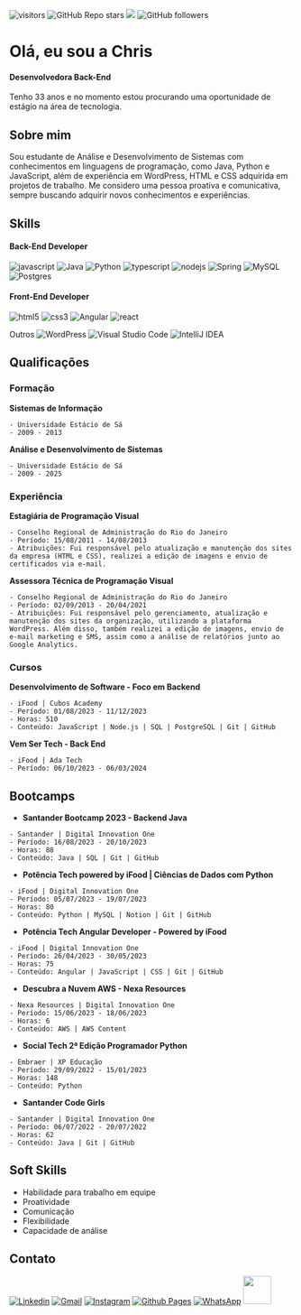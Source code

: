 ![visitors](https://visitor-badge.laobi.icu/badge?page_id=christianebs.curriculo) ![GitHub Repo stars](https://img.shields.io/github/stars/christianebs/curriculo) ![](https://komarev.com/ghpvc/?username=christianebs&color=CC6699) ![GitHub followers](https://img.shields.io/github/followers/christianebs?label=Follow&style=social)

# Olá, eu sou a Chris

#### Desenvolvedora Back-End
Tenho 33 anos e no momento estou procurando uma oportunidade de estágio na área de tecnologia.

## Sobre mim

Sou estudante de Análise e Desenvolvimento de Sistemas com conhecimentos em linguagens de programação, como Java, Python e JavaScript, além de experiência em WordPress, HTML e CSS adquirida em projetos de trabalho. Me considero uma pessoa proativa e comunicativa, sempre buscando adquirir novos conhecimentos e experiências.

## Skills

#### Back-End Developer

![javascript](https://img.shields.io/badge/JavaScript-0D1117?style=for-the-badge&logo=javascript&logoColor=23323330) ![Java](https://img.shields.io/badge/java-0D1117.svg?style=for-the-badge&logo=openjdk&logoColor=%23ED8B00) ![Python](https://img.shields.io/badge/python-0D1117?style=for-the-badge&logo=python&logoColor=3670A0) ![typescript](https://img.shields.io/badge/TypeScript-0D1117?style=for-the-badge&logo=typescript&logoColor=007ACC) ![nodejs](https://img.shields.io/badge/Node%20js-0D1117?style=for-the-badge&logo=nodedotjs&logoColor=339933) ![Spring](https://img.shields.io/badge/spring-0D1117.svg?style=for-the-badge&logo=spring&logoColor=%236DB33F) ![MySQL](https://img.shields.io/badge/mysql-0D1117.svg?style=for-the-badge&logo=mysql&logoColor=%2300f) ![Postgres](https://img.shields.io/badge/postgres-0D1117.svg?style=for-the-badge&logo=postgresql&logoColor=%23316192)

#### Front-End Developer
![html5](https://img.shields.io/badge/HTML5-0D1117?style=for-the-badge&logo=html5&logoColor=E34F26) ![css3](https://img.shields.io/badge/CSS3-0D1117?style=for-the-badge&logo=css3&logoColor=1572B6) ![Angular](https://img.shields.io/badge/angular-0D1117.svg?style=for-the-badge&logo=angular&logoColor=%23DD0031) ![react](https://img.shields.io/badge/React-0D1117?style=for-the-badge&logo=react&logoColor=2320232a)

Outros
![WordPress](https://img.shields.io/badge/WordPress-0D1117.svg?style=for-the-badge&logo=WordPress&logoColor=%23117AC9) ![Visual Studio Code](https://img.shields.io/badge/Visual%20Studio%20Code-0D1117.svg?style=for-the-badge&logo=visual-studio-code&logoColor=0078d7) ![IntelliJ IDEA](https://img.shields.io/badge/IntelliJIDEA-0D1117.svg?style=for-the-badge&logo=intellij-idea&logoColor=white)

## Qualificações

### Formação

**Sistemas de Informação**

```
- Universidade Estácio de Sá
- 2009 - 2013
```

**Análise e Desenvolvimento de Sistemas**

```
- Universidade Estácio de Sá
- 2009 - 2025
```

### Experiência

**Estagiária de Programação Visual**

```
- Conselho Regional de Administração do Rio do Janeiro
- Período: 15/08/2011 - 14/08/2013
- Atribuições: Fui responsável pelo atualização e manutenção dos sites da empresa (HTML e CSS), realizei a edição de imagens e envio de certificados via e-mail.
```

**Assessora Técnica de Programação Visual** 

```
- Conselho Regional de Administração do Rio do Janeiro
- Período: 02/09/2013 - 20/04/2021
- Atribuições: Fui responsável pelo gerenciamento, atualização e manutenção dos sites da organização, utilizando a plataforma WordPress. Além disso, também realizei a edição de imagens, envio de e-mail marketing e SMS, assim como a análise de relatórios junto ao Google Analytics.
```

### Cursos

**Desenvolvimento de Software - Foco em Backend**

```
- iFood | Cubos Academy
- Período: 01/08/2023 - 11/12/2023
- Horas: 510
- Conteúdo: JavaScript | Node.js | SQL | PostgreSQL | Git | GitHub
```

**Vem Ser Tech - Back End** 

```
- iFood | Ada Tech
- Período: 06/10/2023 - 06/03/2024
```

## Bootcamps

- **Santander Bootcamp 2023 - Backend Java**

```
- Santander | Digital Innovation One
- Período: 16/08/2023 - 20/10/2023
- Horas: 88
- Conteúdo: Java | SQL | Git | GitHub
```

- **Potência Tech powered by iFood | Ciências de Dados com Python**

```
- iFood | Digital Innovation One
- Período: 05/07/2023 - 19/07/2023
- Horas: 80
- Conteúdo: Python | MySQL | Notion | Git | GitHub
```

- **Potência Tech Angular Developer - Powered by iFood**

```
- iFood | Digital Innovation One
- Período: 26/04/2023 - 30/05/2023
- Horas: 75
- Conteúdo: Angular | JavaScript | CSS | Git | GitHub
```

- **Descubra a Nuvem AWS - Nexa Resources**

```
- Nexa Resources | Digital Innovation One
- Período: 15/06/2023 - 18/06/2023
- Horas: 6
- Conteúdo: AWS | AWS Content
```

- **Social Tech 2ª Edição Programador Python**

```
- Embraer | XP Educação
- Período: 29/09/2022 - 15/01/2023
- Horas: 148
- Conteúdo: Python
```

- **Santander Code Girls**

```
- Santander | Digital Innovation One
- Período: 06/07/2022 - 20/07/2022
- Horas: 62
- Conteúdo: Java | Git | GitHub
```

## Soft Skills

- Habilidade para trabalho em equipe
- Proatividade
- Comunicação
- Flexibilidade
- Capacidade de análise

## Contato

[![Linkedin](https://img.shields.io/badge/LinkedIn-0D1117?style=for-the-badge&logo=linkedin&logoColor=0077B5)](https://linkedin.com/in/christiane-barbosa/) [![Gmail](https://img.shields.io/badge/Gmail-0D1117?style=for-the-badge&logo=gmail&logoColor=D14836)](mailto:christianebs90@gmail.com) [![Instagram](https://img.shields.io/badge/Instagram-0D1117?style=for-the-badge&logo=instagram&logoColor=E4405F)](https://instagram.com/christianebs90/) [![Github Pages](https://img.shields.io/badge/Curriculo-0D1117?style=for-the-badge&logo=github&logoColor=CC6699)](https://christianebs.github.io/curriculo/) [![WhatsApp](https://img.shields.io/badge/WhatsApp-0D1117?style=for-the-badge&logo=whatsapp&logoColor=25D366)](https://wa.me/5521988425611) <img width="50px" src="https://user-images.githubusercontent.com/108686840/203427027-a4b0e180-b92f-4c58-9fc6-ff3d9da7c05b.gif">
